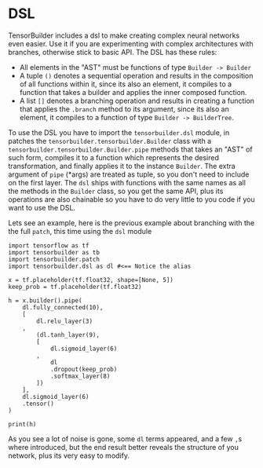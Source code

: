 # DSL

TensorBuilder includes a dsl to make creating complex neural networks even easier. Use it if you are experimenting with complex architectures with branches, otherwise stick to basic API. The DSL has these rules:

* All elements in the "AST" must be functions of type `Builder -> Builder`
* A tuple `()` denotes a sequential operation and results in the composition of all functions within it, since its also an element, it compiles to a function that takes a builder and applies the inner composed function.
* A list `[]` denotes a branching operation and results in creating a function that applies the `.branch` method to its argument, since its also an element, it compiles to a function of type `Builder -> BuilderTree`.

To use the DSL you have to import the `tensorbuilder.dsl` module, in patches the `tensorbuilder.tensorbuilder.Builder` class with a `tensorbuilder.tensorbuilder.Builder.pipe` methods that takes an "AST" of such form, compiles it to a function which represents the desired transformation, and finally applies it to the instance `Builder`. The extra argument of `pipe` (\*args) are treated as tuple, so you don't need to include on the first layer.
The `dsl` ships with functions with the same names as all the methods in the `Builder` class, so you get the same API, plus its operations are also chainable so you have to do very little to you code if you want to use the DSL.

Lets see an example, here is the previous example about branching with the the full `patch`, this time using the `dsl` module

    import tensorflow as tf
    import tensorbuilder as tb
    import tensorbuilder.patch
    import tensorbuilder.dsl as dl #<== Notice the alias

    x = tf.placeholder(tf.float32, shape=[None, 5])
    keep_prob = tf.placeholder(tf.float32)

    h = x.builder().pipe(
        dl.fully_connected(10),
        [
            dl.relu_layer(3)
        ,
            (dl.tanh_layer(9),
            [
              	dl.sigmoid_layer(6)
            ,
                dl
                .dropout(keep_prob)
                .softmax_layer(8)
            ])
        ],
        dl.sigmoid_layer(6)
        .tensor()
    )

    print(h)

As you see a lot of noise is gone, some `dl` terms appeared, and a few `,`s where introduced, but the end result better reveals the structure of you network, plus its very easy to modify.
